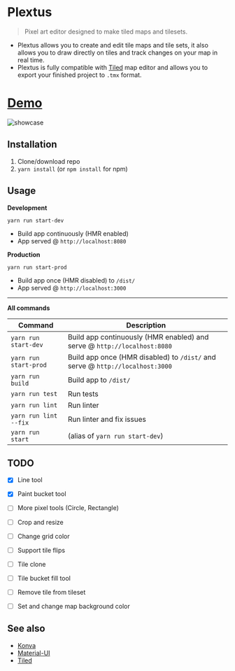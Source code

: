 # Plextus

> Pixel art editor designed to make tiled maps and tilesets.

-   Plextus allows you to create and edit tile maps and tile sets, it also allows you to draw directly on tiles and track changes on your map in real time.
-   Plextus is fully compatible with [Tiled](https://www.mapeditor.org/) map editor and allows you to export your finished project to `.tmx` format.

# [Demo](http://plextus.surge.sh/)

![showcase](https://user-images.githubusercontent.com/5312169/125956013-1d561a40-bafb-481b-8ddd-8234318b5c92.gif)

## Installation

1. Clone/download repo
2. `yarn install` (or `npm install` for npm)

## Usage

**Development**

`yarn run start-dev`

-   Build app continuously (HMR enabled)
-   App served @ `http://localhost:8080`

**Production**

`yarn run start-prod`

-   Build app once (HMR disabled) to `/dist/`
-   App served @ `http://localhost:3000`

---

**All commands**

| Command               | Description                                                                   |
| --------------------- | ----------------------------------------------------------------------------- |
| `yarn run start-dev`  | Build app continuously (HMR enabled) and serve @ `http://localhost:8080`      |
| `yarn run start-prod` | Build app once (HMR disabled) to `/dist/` and serve @ `http://localhost:3000` |
| `yarn run build`      | Build app to `/dist/`                                                         |
| `yarn run test`       | Run tests                                                                     |
| `yarn run lint`       | Run linter                                                                    |
| `yarn run lint --fix` | Run linter and fix issues                                                     |
| `yarn run start`      | (alias of `yarn run start-dev`)                                               |

## TODO

- [x] Line tool
- [x] Paint bucket tool
- [ ] More pixel tools (Circle, Rectangle)
- [ ] Crop and resize
- [ ] Change grid color
- [ ] Support tile flips
- [ ] Tile clone
- [ ] Tile bucket fill tool
- [ ] Remove tile from tileset
- [ ] Set and change map background color 


## See also

-   [Konva](https://konvajs.org/)
-   [Material-UI](https://material-ui.com/)
-   [Tiled](https://www.mapeditor.org/)
